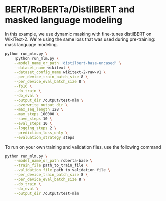 # BERT/RoBERTa/DistilBERT and masked language modeling

In this example, we use dynamic masking with fine-tunes distilBERT on WikiText-2. We're using the same loss that was used during pre-training: mask language modeling. 

```sh
python run_mlm.py \
    !python run_mlm.py \
    --model_name_or_path 'distilbert-base-uncased' \
    --dataset_name wikitext \
    --dataset_config_name wikitext-2-raw-v1 \
    --per_device_train_batch_size 8 \
    --per_device_eval_batch_size 8 \
    --fp16 \
    --do_train \
    --do_eval \
    --output_dir /output/test-mlm \
    --overwrite_output_dir \
    --max_seq_length 128 \
    --max_steps 100000 \
    --save_steps 10 \
    --eval_steps 10 \
    --logging_steps 2 \
    --prediction_loss_only \
    --evaluation_strategy steps
```
To run on your own training and validation files, use the following command
```sh
python run_mlm.py \
    --model_name_or_path roberta-base \
    --train_file path_to_train_file \
    --validation_file path_to_validation_file \
    --per_device_train_batch_size 8 \
    --per_device_eval_batch_size 8 \
    --do_train \
    --do_eval \
    --output_dir /output/test-mlm
```